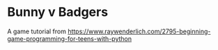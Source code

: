 # Bunny v Badgers

A game tutorial from https://www.raywenderlich.com/2795-beginning-game-programming-for-teens-with-python
